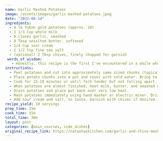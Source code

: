 ```yaml
---
name: Garlic Mashed Potatoes
image: /assets/images/garlic-mashed-potatoes.jpeg
date: "2022-08-14"
ingredients:
  - 4 lb Yukon gold potatoes (approx. 10)
  - 1 1/3 Cup whole milk
  - 6 cloves garlic, smashed
  - 8 Tbsp unsalted butter, softened
  - 1/4 Cup sour cream
  - 1 1/2 tsp fine sea salt
  - (optional) 2 Tbsp chives, finely chopped for garnish
 words_of_wisdom:
   - Honestly, this recipe is the first I've encountered in a while where I have no adjustmets or advice. These are absolutely the best mashed potatoes I've ever had and it's a simple, straightforward recipe!
instructions:
  - Peel potatoes and cut into approximately same sized chunks (typically halved or quartered, depending on potato size). While preparing, place potato chunks in a bowl of cold water to reduce startch and preven discoloration.
  - Place potato chunks into a pot and cover with cold water. Bring to a boil, then reduce heat to simmer.
  - Cook for 15-18 minutes or until fork tender but not falling apart.
  - When potatoes are almost finished, heat milk, butter, and smashed garlic cloves in a small sauce pan over medium heat until it begins steaming. Remove from heat and strain using small sieve to remove garlic cloves, which can be discarded. Set mixture aside.
  - Drain potatoes and place pot back over very low heat.
  - Mash potatoes immediately using hand masher or electric mixer. Drizzle in milk mixture until potatoes reach desired texture.
  - Add sour cream and salt, to taste. Garnish with chives if desired.
recipe_yield: 10 servings
prep_time: 15m
cook_time: 15m
total_time: 30m
layout: post
categories: [main_courses, side_dishes]
original_recipe_link: https://natashaskitchen.com/garlic-and-chive-mashed-potatoes/
---
```

